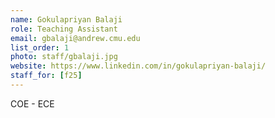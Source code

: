 ```yaml
---
name: Gokulapriyan Balaji
role: Teaching Assistant
email: gbalaji@andrew.cmu.edu
list_order: 1
photo: staff/gbalaji.jpg
website: https://www.linkedin.com/in/gokulapriyan-balaji/
staff_for: [f25]
---
```

COE - ECE